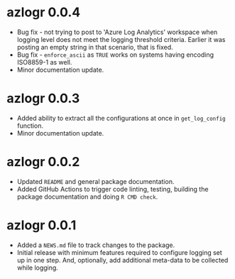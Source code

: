 # azlogr 0.0.4

* Bug fix - not trying to post to 'Azure Log Analytics' workspace when logging level does not meet the logging threshold criteria. Earlier it was posting an empty string in that scenario, that is fixed.
* Bug fix - `enforce_ascii` as `TRUE` works on systems having encoding ISO8859-1 as well. 
* Minor documentation update.

# azlogr 0.0.3

* Added ability to extract all the configurations at once in `get_log_config` function.
* Minor documentation update.

# azlogr 0.0.2

* Updated `README` and general package documentation.
* Added GitHub Actions to trigger code linting, testing, building the package documentation and doing `R CMD check`.

# azlogr 0.0.1

* Added a `NEWS.md` file to track changes to the package.
* Initial release with minimum features required to configure logging set up in one step. And, optionally, add additional meta-data to be collected while logging.

